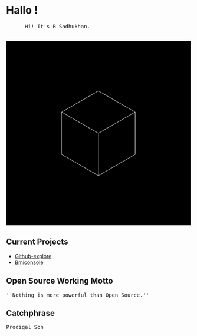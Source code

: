 # Hallo !
<pre>
      Hi! It's R Sadhukhan.
<br>
<img src="autoload/gif1.gif" >
</pre>
## Current Projects
 + [Github-explore](https://github.com/SudipC3/github-explore)
 + [ Bmiconsole ](https://github.com/SadhukhanR/bmiconsole)
## Open Source Working Motto
<pre>
''Nothing is more powerful than Open Source.''
</pre>

## Catchphrase
<pre>
Prodigal Son
</pre>
